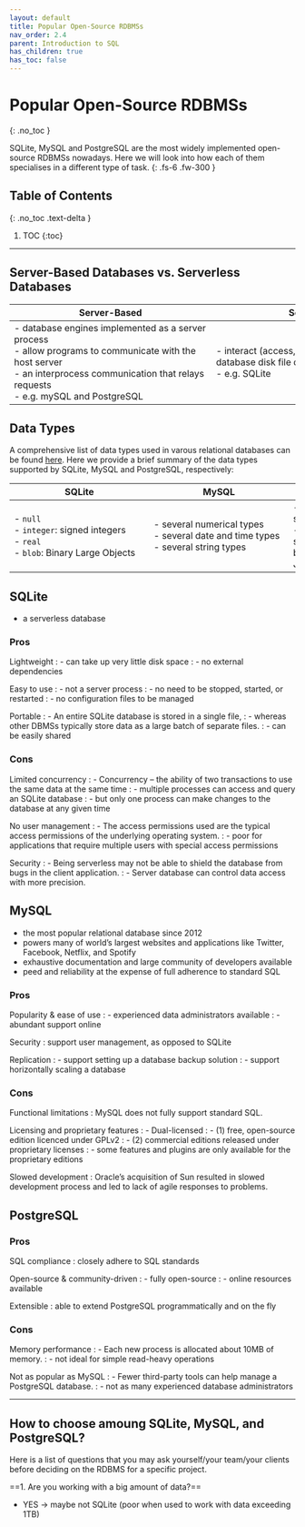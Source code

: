 ```yaml
---
layout: default
title: Popular Open-Source RDBMSs
nav_order: 2.4
parent: Introduction to SQL
has_children: true
has_toc: false
---
```

# Popular Open-Source RDBMSs
{: .no_toc }

SQLite, MySQL and PostgreSQL are the most widely implemented open-source RDBMSs nowadays. Here we will look into how each of them specialises in a different type of task. 
{: .fs-6 .fw-300 }

## Table of Contents
{: .no_toc .text-delta }

1. TOC
{:toc}

---

## Server-Based Databases vs. Serverless Databases

| Server-Based | Serverless |
| --- | --- |
| <span style="display: inline-block; width:340px">- database engines implemented as a server process <br> - allow programs to communicate with the host server <br> - an interprocess communication that relays requests <br> - e.g. mySQL and PostgreSQL</span> | <span style="display: inline-block; width:340px">- interact (access, read, and write) with the database disk file directly <br> - e.g. SQLite</span> |


## Data Types
A comprehensive list of data types used in varous relational databases can be found [here](https://www.w3schools.com/sql/sql_datatypes.asp). Here we provide a brief summary of the data types supported by SQLite, MySQL and PostgreSQL, respectively:

| SQLite | MySQL | PostgreSQL |
| --- | --- | --- |
| <span style="display: inline-block; width:230px">- `null` <br> - `integer`: signed integers <br> - `real` <br> - `blob`: Binary Large Objects</span> | <span style="display: inline-block; width:230px">- several numerical types <br> - several date and time types <br> - several string types</span> | <span style="display: inline-block; width:230px">- in addition to numeric, string, and date and time <br> - also supports geometric shapes, network addresses, bit strings, text searches, JSON entries</span> |


## SQLite
- a serverless database

### Pros

Lightweight
: - can take up very little disk space
: - no external dependencies

Easy to use
: - not a server process
:   - no need to be stopped, started, or restarted
:   - no configuration files to be managed

Portable
: - An entire SQLite database is stored in a single file, 
: - whereas other DBMSs typically store data as a large batch of separate files.
: - can be easily shared

### Cons

Limited concurrency
: - Concurrency – the ability of two transactions to use the same data at the same time
: - multiple processes can access and query an SQLite database
: - but only one process can make changes to the database at any given time

No user management
: - The access permissions used are the typical access permissions of the underlying operating system.
: - poor for applications that require multiple users with special access permissions

Security
: - Being serverless may not be able to shield the database from bugs in the client application.
: - Server database can control data access with more precision.


## MySQL
- the most popular relational database since 2012
- powers many of world’s largest websites and applications like Twitter, Facebook, Netflix, and Spotify
- exhaustive documentation and large community of developers available
- peed and reliability at the expense of full adherence to standard SQL

### Pros

Popularity & ease of use
: - experienced data administrators available
: - abundant support online

Security
: support user management, as opposed to SQLite

Replication
: - support setting up a database backup solution
: - support horizontally scaling a database

### Cons

Functional limitations
: MySQL does not fully support standard SQL.

Licensing and proprietary features
: - Dual-licensed
: - (1) free, open-source edition licenced under GPLv2
: - (2) commercial editions released under proprietary licenses
: - some features and plugins are only available for the proprietary editions

Slowed development
: Oracle’s acquisition of Sun resulted in slowed development process and led to lack of agile responses to problems. 


## PostgreSQL

### Pros

SQL compliance
: closely adhere to SQL standards

Open-source & community-driven
: - fully open-source
: - online resources available

Extensible
: able to extend PostgreSQL programmatically and on the fly

### Cons

Memory performance
: - Each new process is allocated about 10MB of memory. 
: - not ideal for simple read-heavy operations

Not as popular as MySQL
: - Fewer third-party tools can help manage a PostgreSQL database.
: - not as many experienced database administrators

---

## How to choose amoung SQLite, MySQL, and PostgreSQL?
Here is a list of questions that you may ask yourself/your team/your clients before deciding on the RDBMS for a specific project. 

==1. Are you working with a big amount of data?==
- YES &rarr; maybe not SQLite (poor when used to work with data exceeding 1TB)



